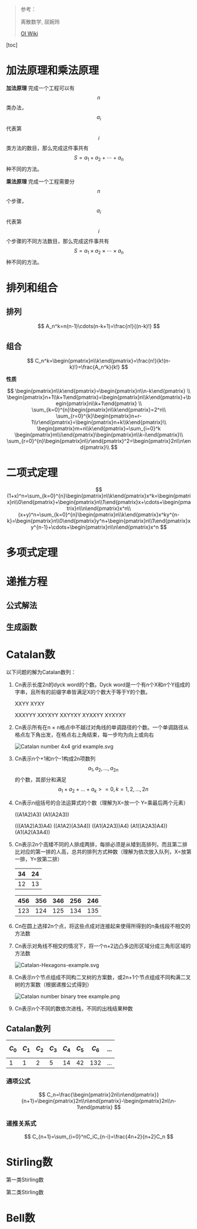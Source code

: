 > 参考：
>
> 离散数学, 屈婉玲
>
> [OI Wiki](https://oi-wiki.org/math/)

[toc]

# 加法原理和乘法原理

**加法原理** 完成一个工程可以有$$n$$类办法，$$a_i$$代表第$$i$$类方法的数目，那么完成这件事共有$$S=a_1+a_2+\cdots+a_n$$种不同的方法。

**乘法原理** 完成一个工程需要分$$n$$个步骤，$$a_i$$代表第$$i$$个步骤的不同方法数目，那么完成这件事共有$$S=a_1×a_2×\cdots×a_n$$种不同的方法。





# 排列和组合

## 排列

$$
A_n^k=n(n-1)\cdots(n-k+1)=\frac{n!}{(n-k)!}
$$



## 组合

$$
C_n^k=\begin{pmatrix}n\\k\end{pmatrix}=\frac{n!}{k!(n-k)!}=\frac{A_n^k}{k!}
$$

**性质**

$$
\begin{pmatrix}n\\k\end{pmatrix}=\begin{pmatrix}n\\n-k\end{pmatrix} \\
\begin{pmatrix}n+1\\k+1\end{pmatrix}=\begin{pmatrix}n\\k\end{pmatrix}+\begin{pmatrix}n\\k+1\end{pmatrix} \\
\sum_{k=0}^{n}\begin{pmatrix}n\\k\end{pmatrix}=2^n\\
\sum_{r=0}^{k}\begin{pmatrix}n+r-1\\r\end{pmatrix}=\begin{pmatrix}n+k\\k\end{pmatrix}\\
\begin{pmatrix}m+n\\k\end{pmatrix}=\sum_{i=0}^k \begin{pmatrix}m\\i\end{pmatrix}\begin{pmatrix}n\\k-i\end{pmatrix}\\
\sum_{r=0}^{n}\begin{pmatrix}n\\r\end{pmatrix}^2=\begin{pmatrix}2n\\n\end{pmatrix}\\
$$




# 二项式定理

$$
(1+x)^n=\sum_{k=0}^{n}\begin{pmatrix}n\\k\end{pmatrix}x^k=\begin{pmatrix}n\\0\end{pmatrix}+\begin{pmatrix}n\\1\end{pmatrix}x+\cdots+\begin{pmatrix}n\\n\end{pmatrix}x^n\\
(x+y)^n=\sum_{k=0}^{n}\begin{pmatrix}n\\k\end{pmatrix}x^ky^{n-k}=\begin{pmatrix}n\\0\end{pmatrix}y^n+\begin{pmatrix}n\\1\end{pmatrix}xy^{n-1}+\cdots+\begin{pmatrix}n\\n\end{pmatrix}x^n
$$





# 多项式定理





# 递推方程

## 公式解法



## 生成函数





# Catalan数

以下问题的解为Catalan数列：

1. Cn表示长度2n的dyck word的个数。Dyck word是一个有*n*个X和*n*个Y组成的字串，且所有的前缀字串皆满足X的个数大于等于Y的个数。

   XXYY XYXY

   XXXYYY XXYXYY XXYYXY XYXXYY XYXYXY

2. Cn表示所有在n × n格点中不越过对角线的单调路径的个数。一个单调路径从格点左下角出发，在格点右上角结束，每一步均为向上或向右

   ![Catalan number 4x4 grid example.svg](https://upload.wikimedia.org/wikipedia/commons/thumb/f/f4/Catalan_number_4x4_grid_example.svg/1920px-Catalan_number_4x4_grid_example.svg.png) 

3. Cn表示n个+1和n个-1构成2n项数列$$a_1,a_2,...,a_{2n}$$的个数，其部分和满足$$a_1+a_2+...+a_k>=0,k=1,2,...,2n$$

4. Cn表示n组括号的合法运算式的个数（理解为X=放一个 Y=乘最后两个元素）

   ((A1A2)A3)  (A1(A2A3)) 

   (((A1A2)A3)A4) ((A1A2)(A3A4)) ((A1(A2A3))A4) (A1((A2A3)A4)) (A1(A2(A3A4))

5. Cn表示2n个高矮不同的人排成两排，每排必须是从矮到高排列，而且第二排比对应的第一排的人高，总共的排列方式种数（理解为依次放入队列，X=放第一排，Y=放第二排）

   | 34   | 24   |
   | ---- | ---- |
   | 12   | 13   |

   | 456  | 356  | 346  | 256  | 246  |
   | ---- | ---- | ---- | ---- | ---- |
   | 123  | 124  | 125  | 134  | 135  |

6. Cn在圆上选择2n个点，将这些点成对连接起来使得所得到的n条线段不相交的方法数

7. Cn表示对角线不相交的情况下，将一个n+2边凸多边形区域分成三角形区域的方法数

   ![Catalan-Hexagons-example.svg](https://upload.wikimedia.org/wikipedia/commons/thumb/a/a8/Catalan-Hexagons-example.svg/1920px-Catalan-Hexagons-example.svg.png) 

8. Cn表示n个节点组成不同构二叉树的方案数，或2n+1个节点组成不同构满二叉树的方案数（根据递推公式得到）

   ![Catalan number binary tree example.png](https://upload.wikimedia.org/wikipedia/commons/0/01/Catalan_number_binary_tree_example.png) 

9. Cn表示n个不同的数依次进栈，不同的出栈结果种数

    

## Catalan数列

| $$C_0$$ | $$C_1$$ | $$C_2$$ | $$C_3$$ | $$C_4$$ | $$C_5$$ | $$C_6$$ | ...  |
| ------- | ------- | ------- | ------- | ------- | ------- | ------- | ---- |
| 1       | 1       | 2       | 5       | 14      | 42      | 132     | ...  |

### 通项公式

$$
C_n=\frac{\begin{pmatrix}2n\\n\end{pmatrix}}{n+1}=\begin{pmatrix}2n\\n\end{pmatrix}-\begin{pmatrix}2n\\n-1\end{pmatrix}
$$

### 递推关系式

$$
C_{n+1}=\sum_{i=0}^nC_iC_{n-i}=\frac{4n+2}{n+2}C_n
$$





# Stirling数

第一类Stirling数



第二类Stirling数





# Bell数









